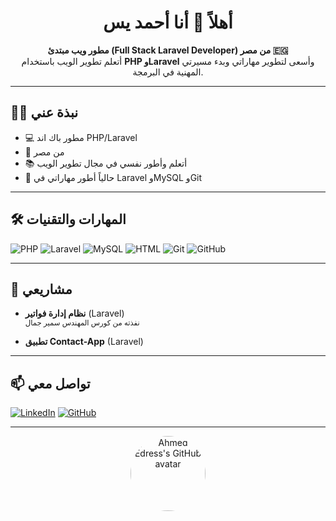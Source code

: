 <h1 align="center">أهلاً 👋 أنا أحمد يس</h1>

<p align="center">
  <b>مطور ويب مبتدئ (Full Stack Laravel Developer) من مصر 🇪🇬</b><br>
  أتعلم تطوير الويب باستخدام <b>PHP وLaravel</b> وأسعى لتطوير مهاراتي وبدء مسيرتي المهنية في البرمجة.<br>
</p>

---

## 👨‍💻 نبذة عني

- 💻 مطور باك اند PHP/Laravel
- 🏡 من مصر
- 📚 أتعلم وأطور نفسي في مجال تطوير الويب
- 🌱 حالياً أطور مهاراتي في Laravel وMySQL وGit

---

## 🛠️ المهارات والتقنيات

![PHP](https://img.shields.io/badge/PHP-777BB4?style=for-the-badge&logo=php&logoColor=white)
![Laravel](https://img.shields.io/badge/Laravel-F55247?style=for-the-badge&logo=laravel&logoColor=white)
![MySQL](https://img.shields.io/badge/MySQL-4479A1?style=for-the-badge&logo=mysql&logoColor=white)
![HTML](https://img.shields.io/badge/HTML5-E34F26?style=for-the-badge&logo=html5&logoColor=white)
![Git](https://img.shields.io/badge/Git-F1502F?style=for-the-badge&logo=git&logoColor=white)
![GitHub](https://img.shields.io/badge/GitHub-181717?style=for-the-badge&logo=github&logoColor=white)

---

## 📂 مشاريعي

- **نظام إدارة فواتير** (Laravel)  
  <sub>نفذته من كورس المهندس سمير جمال</sub>

- **تطبيق Contact-App** (Laravel)

---

## 📫 تواصل معي

[![LinkedIn](https://img.shields.io/badge/linkedin-%230077B5.svg?style=for-the-badge&logo=linkedin&logoColor=white)](https://www.linkedin.com/in/ahmed-edress-627b56238)
[![GitHub](https://img.shields.io/badge/GitHub-181717?style=for-the-badge&logo=github&logoColor=white)](https://github.com/ahmed-on391)

---

<div align="center">
  <img src="https://avatars.githubusercontent.com/u/76587268?v=4" width="120" style="border-radius: 50%;" alt="Ahmed Edress's GitHub avatar"/>
</div>
